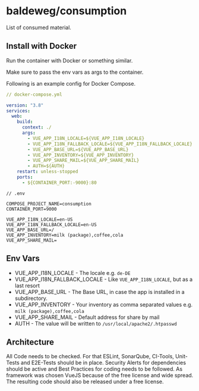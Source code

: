 # baldeweg/consumption

List of consumed material.

## Install with Docker

Run the container with Docker or something similar.

Make sure to pass the env vars as args to the container.

Following is an example config for Docker Compose.

```yaml
// docker-compose.yml

version: "3.8"
services:
  web:
    build:
      context: ./
      args:
        - VUE_APP_I18N_LOCALE=${VUE_APP_I18N_LOCALE}
        - VUE_APP_I18N_FALLBACK_LOCALE=${VUE_APP_I18N_FALLBACK_LOCALE}
        - VUE_APP_BASE_URL=${VUE_APP_BASE_URL}
        - VUE_APP_INVENTORY=${VUE_APP_INVENTORY}
        - VUE_APP_SHARE_MAIL=${VUE_APP_SHARE_MAIL}
        - AUTH=${AUTH}
    restart: unless-stopped
    ports:
      - ${CONTAINER_PORT:-9000}:80
```

```env
// .env

COMPOSE_PROJECT_NAME=consumption
CONTAINER_PORT=9000

VUE_APP_I18N_LOCALE=en-US
VUE_APP_I18N_FALLBACK_LOCALE=en-US
VUE_APP_BASE_URL=/
VUE_APP_INVENTORY=milk (package),coffee,cola
VUE_APP_SHARE_MAIL=
```

## Env Vars

- VUE_APP_I18N_LOCALE - The locale e.g. `de-DE`
- VUE_APP_I18N_FALLBACK_LOCALE - Like `VUE_APP_I18N_LOCALE`, but as a last resort
- VUE_APP_BASE_URL - The Base URL, in case the app is installed in a subdirectory.
- VUE_APP_INVENTORY - Your inventory as comma separated values e.g. `milk (package),coffee,cola`
- VUE_APP_SHARE_MAIL - Default address for share by mail
- AUTH - The value will be written to `/usr/local/apache2/.htpasswd`

## Architecture

All Code needs to be checked. For that ESLint, SonarQube, CI-Tools, Unit-Tests and E2E-Tests should be in place. Security Alerts for dependencies should be active and Best Practices for coding needs to be followed. As framework was chosen VueJS because of the free license and wide spread. The resulting code should also be released under a free license.
